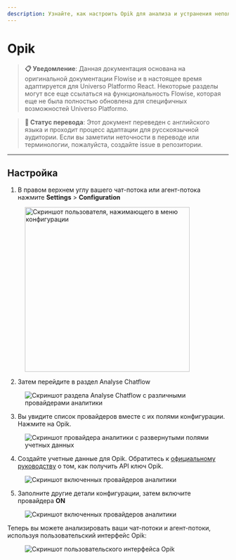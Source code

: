 ```yaml
---
description: Узнайте, как настроить Opik для анализа и устранения неполадок ваших чат-потоков и агент-потоков
---
```


# Opik

> **📋 Уведомление**: Данная документация основана на оригинальной документации Flowise и в настоящее время адаптируется для Universo Platformo React. Некоторые разделы могут все еще ссылаться на функциональность Flowise, которая еще не была полностью обновлена для специфичных возможностей Universo Platformo.

> **🔄 Статус перевода**: Этот документ переведен с английского языка и проходит процесс адаптации для русскоязычной аудитории. Если вы заметили неточности в переводе или терминологии, пожалуйста, создайте issue в репозитории.

***

## Настройка

1. В правом верхнем углу вашего чат-потока или агент-потока нажмите **Settings** > **Configuration**

<figure><img src="../../.gitbook/assets/analytic-1.webp" alt="Скриншот пользователя, нажимающего в меню конфигурации" width="375"><figcaption></figcaption></figure>

2. Затем перейдите в раздел Analyse Chatflow

<figure><img src="../../.gitbook/assets/analytic-2.png" alt="Скриншот раздела Analyse Chatflow с различными провайдерами аналитики"><figcaption></figcaption></figure>

3. Вы увидите список провайдеров вместе с их полями конфигурации. Нажмите на Opik.

<figure><img src="../../.gitbook/assets/opik-1.png" alt="Скриншот провайдера аналитики с развернутыми полями учетных данных"><figcaption></figcaption></figure>

4. Создайте учетные данные для Opik. Обратитесь к [официальному руководству](https://www.comet.com/docs/opik/tracing/sdk_configuration) о том, как получить API ключ Opik.

<figure><img src="../../.gitbook/assets/opik-2.png" alt="Скриншот включенных провайдеров аналитики"><figcaption></figcaption></figure>

5. Заполните другие детали конфигурации, затем включите провайдера **ON**

<figure><img src="../../.gitbook/assets/opik-3.png" alt="Скриншот включенных провайдеров аналитики"><figcaption></figcaption></figure>


Теперь вы можете анализировать ваши чат-потоки и агент-потоки, используя пользовательский интерфейс Opik:

<figure><img src="../../.gitbook/assets/opik-4.png" alt="Скриншот пользовательского интерфейса Opik"><figcaption></figcaption></figure>

